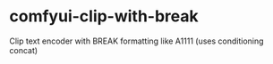 # comfyui-clip-with-break
Clip text encoder with BREAK formatting like A1111 (uses conditioning concat)
